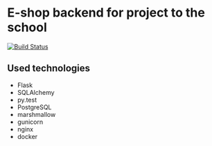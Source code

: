 # E-shop backend for project to the school

[![Build Status](https://travis-ci.org/hoou/pis_project.svg?branch=master)](https://travis-ci.org/hoou/pis_project)

## Used technologies

- Flask
- SQLAlchemy
- py.test
- PostgreSQL
- marshmallow
- gunicorn
- nginx
- docker
